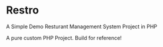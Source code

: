 # Restro

A Simple Demo Resturant Management System Project in PHP


A pure custom PHP Project. Build for reference!

